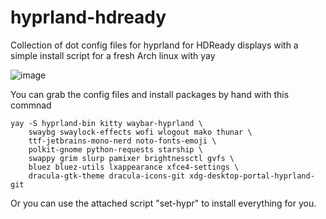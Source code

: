 # hyprland-hdready
Collection of dot config files for hyprland for HDReady displays with a simple install script for a fresh Arch linux with yay

![image](https://user-images.githubusercontent.com/122752743/229271287-3bb321e6-3453-499c-8fc8-e06e6aceb337.png)

You can grab the config files and install packages by hand with this commnad
```
yay -S hyprland-bin kitty waybar-hyprland \
    swaybg swaylock-effects wofi wlogout mako thunar \
    ttf-jetbrains-mono-nerd noto-fonts-emoji \
    polkit-gnome python-requests starship \
    swappy grim slurp pamixer brightnessctl gvfs \
    bluez bluez-utils lxappearance xfce4-settings \
    dracula-gtk-theme dracula-icons-git xdg-desktop-portal-hyprland-git
```

Or you can use the attached script "set-hypr" to install everything for you.

